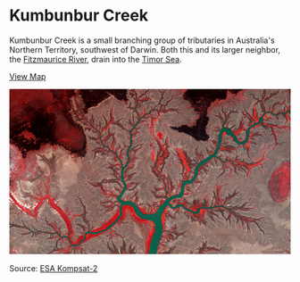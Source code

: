 # Kumbunbur Creek

Kumbunbur Creek is a small branching group of tributaries in Australia's Northern Territory, southwest of Darwin. Both this and its larger neighbor, the [Fitzmaurice River](https://en.wikipedia.org/wiki/Fitzmaurice_River), drain into the [Timor Sea](https://en.wikipedia.org/wiki/Timor_Sea).

[View Map](http://a.tiles.mapbox.com/v3/colemanm.map-h3n78ecg.html#13/-14.5218/129.6533)

![Kumbunbur Creek](screenshot.jpg)

Source: [ESA Kompsat-2](http://www.esa.int/spaceinimages/Images/2014/02/Kumbunbur_Creek_Australia)
